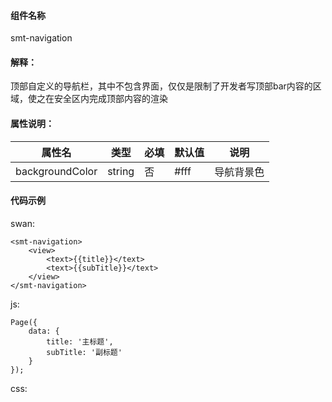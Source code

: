#### 组件名称
smt-navigation

#### 解释：
顶部自定义的导航栏，其中不包含界面，仅仅是限制了开发者写顶部bar内容的区域，使之在安全区内完成顶部内容的渲染

#### 属性说明：
|属性名 | 类型 | 必填 | 默认值 |说明 |
|---|---|---|---|---|
|backgroundColor |string |否|#fff|导航背景色|

#### 代码示例
swan:
```
<smt-navigation>
    <view>
        <text>{{title}}</text>
        <text>{{subTitle}}</text>
    </view>
</smt-navigation>
```
js:
```
Page({
    data: {
        title: '主标题',
        subTitle: '副标题'
    }
});
```
css:
```

```